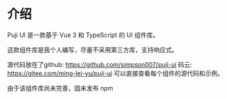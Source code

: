 # 介绍

Puji UI 是一款基于 Vue 3 和 TypeScript 的 UI 组件库。

这款组件库是我个人编写，尽量不采用第三方库，支持响应式。

源代码放在了github: https://github.com/simpson007/puji-ui
码云: https://gitee.com/ming-lei-yu/puji-ui
可以直接查看每个组件的源代码和示例。

由于该组件库尚未完善，固未发布 npm